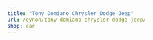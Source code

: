 ```yaml
---
title: "Tony Domiano Chrysler Dodge Jeep"
url: /eynon/tony-domiano-chrysler-dodge-jeep/
shop: car
---
```

